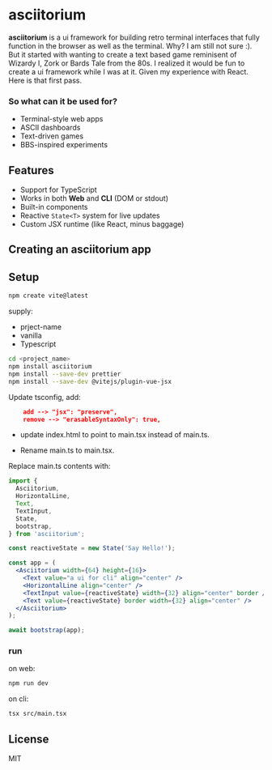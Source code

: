 # asciitorium

**asciitorium** is a ui framework for building retro terminal interfaces that fully function in the browser as well as the terminal. Why? I am still not sure :). But it started with wanting to create a text based game reminisent of Wizardy I, Zork or Bards Tale from the 80s. I realized it would be fun to create a ui framework while I was at it. Given my experience with React. Here is that first pass.

### So what can it be used for?

- Terminal-style web apps
- ASCII dashboards
- Text-driven games
- BBS-inspired experiments

## Features

- Support for TypeScript
- Works in both **Web** and **CLI** (DOM or stdout)
- Built-in components
- Reactive `State<T>` system for live updates
- Custom JSX runtime (like React, minus baggage)

## Creating an asciitorium app

## Setup

```bash
npm create vite@latest
```

supply:
 * prject-name
 * vanilla
 * Typescript

```bash
cd <project_name>
npm install asciitorium
npm install --save-dev prettier
npm install --save-dev @vitejs/plugin-vue-jsx
```

Update tsconfig, add:

```json
    add --> "jsx": "preserve",
    remove --> "erasableSyntaxOnly": true,
```

* update index.html to point to main.tsx instead of main.ts.

* Rename main.ts to main.tsx.

Replace main.ts contents with:

```jsx
import {
  Asciitorium,
  HorizontalLine,
  Text,
  TextInput,
  State,
  bootstrap,
} from 'asciitorium';

const reactiveState = new State('Say Hello!');

const app = (
  <Asciitorium width={64} height={16}>
    <Text value="a ui for cli" align="center" />
    <HorizontalLine align="center" />
    <TextInput value={reactiveState} width={32} align="center" border />
    <Text value={reactiveState} border width={32} align="center" />
  </Asciitorium>
);

await bootstrap(app);
```

### run 

on web:
```bash
npm run dev
```

on cli:
```bash
tsx src/main.tsx
```


## License

MIT
